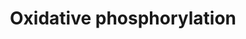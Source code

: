 ---
annotations:
- type: Pathway Ontology
  value: oxidative phosphorylation pathway
authors:
- MaintBot
- Fehrhart
description: ''
last-edited: 2019-09-17
organisms:
- Pan troglodytes
redirect_from:
- /index.php/Pathway:WP876
- /instance/WP876
schema-jsonld:
- '@context': https://schema.org/
  '@id': https://wikipathways.github.io/pathways/WP876.html
  '@type': Dataset
  creator:
    '@type': Organization
    name: WikiPathways
  description: ''
  keywords:
  - NDUFS3
  - GZMB
  - ATP6AP2
  - ATP5G1
  - NDUFA2
  - NDUFA7
  - NDUFA5
  - NDUFA10
  - NDUFS1
  - ND5
  - ATP5A1
  - NDUFS5
  - NDUFV1
  - ASHI
  - ATP5D
  - ATP5I
  - ATP6_PANTR
  - COX3_PANTR
  - NDUFA11
  - NDUFA4
  - Hydrogen
  - ATP5S
  - NAD
  - NDUFB5
  - ATP6AP1
  - ND1
  - ATP5J2
  - NDUFA6
  - NDUFB2
  - ATP5E
  - NDUFV3
  - ND4L
  - KFYI
  - NDUFB4
  - NDUFB9
  - ADP
  - NDUFS2
  - ATP5G2
  - ATP
  - NDUFS4
  - NDUFB7
  - NDUFA8
  - ATP5F1
  - ND2
  - LOC727762
  - NDUFB10
  - ND3
  - NDUFV2
  - NDUFS8
  - NDUFA9
  - NDUFS6
  - B17
  - B14.5b
  - ATP5B
  - ATP6
  - ATP5J
  - ND4
  - NDUFB1
  - NDUFA3
  - NADH
  - NUOMS
  - ATP5H
  - NDUFS7
  - ATP5G3
  - ATP5O
  - ATP5L
  - NDUFAB1
  - ND6
  license: CC0
  name: Oxidative phosphorylation
seo: CreativeWork
title: Oxidative phosphorylation
wpid: WP876
---